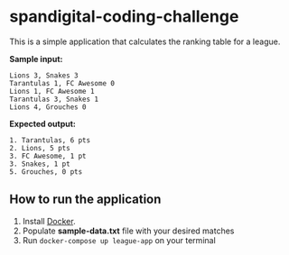 # spandigital-coding-challenge
This is a simple application that calculates the ranking table for a league.

**Sample input:**
```
Lions 3, Snakes 3
Tarantulas 1, FC Awesome 0
Lions 1, FC Awesome 1
Tarantulas 3, Snakes 1
Lions 4, Grouches 0
```

**Expected output:**
```
1. Tarantulas, 6 pts
2. Lions, 5 pts
3. FC Awesome, 1 pt
3. Snakes, 1 pt
5. Grouches, 0 pts
```


## How to run the application
1. Install [Docker](https://www.docker.com/products/docker-desktop/).
2. Populate **sample-data.txt** file with your desired matches
3. Run ```docker-compose up league-app``` on your terminal
